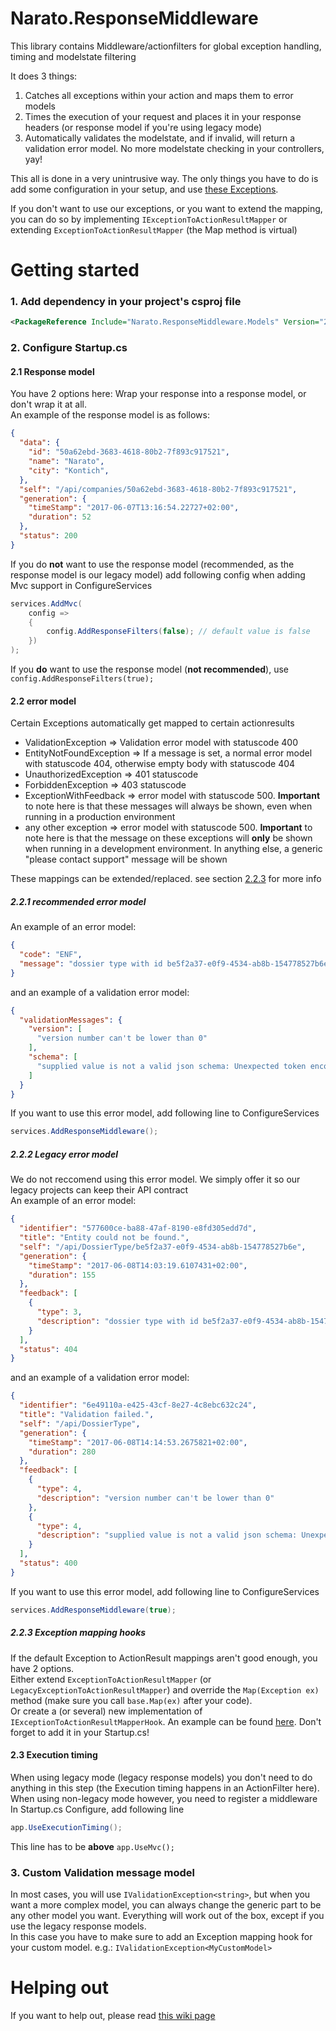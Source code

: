 # Narato.ResponseMiddleware
This library contains Middleware/actionfilters for global exception handling, timing and modelstate filtering

It does 3 things:
1) Catches all exceptions within your action and maps them to error models
2) Times the execution of your request and places it in your response headers (or response model if you're using legacy mode)
3) Automatically validates the modelstate, and if invalid, will return a validation error model. No more modelstate checking in your controllers, yay!

This all is done in a very unintrusive way. The only things you have to do is add some configuration in your setup, and use [these Exceptions](https://github.com/Narato/Narato.ResponseMiddleware.Models/tree/master/src/Narato.ResponseMiddleware.Models/Exceptions).  

If you don't want to use our exceptions, or you want to extend the mapping, you can do so by implementing `IExceptionToActionResultMapper` or extending
`ExceptionToActionResultMapper` (the Map method is virtual)

Getting started
==========
### 1. Add dependency in your project's csproj file

```xml
<PackageReference Include="Narato.ResponseMiddleware.Models" Version="2.0.0" />
```

### 2. Configure Startup.cs
#### 2.1 Response model
You have 2 options here: Wrap your response into a response model, or don't wrap it at all.  
An example of the response model is as follows:
```json
{
  "data": {
    "id": "50a62ebd-3683-4618-80b2-7f893c917521",
    "name": "Narato",
    "city": "Kontich",
  },
  "self": "/api/companies/50a62ebd-3683-4618-80b2-7f893c917521",
  "generation": {
    "timeStamp": "2017-06-07T13:16:54.22727+02:00",
    "duration": 52
  },
  "status": 200
}
```

If you do **not** want to use the response model (recommended, as the response model is our legacy model) add following config when adding Mvc support in ConfigureServices

```C#
services.AddMvc(
    config =>
    {
        config.AddResponseFilters(false); // default value is false
    })
);
```
If you **do** want to use the response model (**not recommended**), use `config.AddResponseFilters(true);`

#### 2.2 error model
Certain Exceptions automatically get mapped to certain actionresults
* ValidationException => Validation error model with statuscode 400
* EntityNotFoundException => If a message is set, a normal error model with statuscode 404, otherwise empty body with statuscode 404
* UnauthorizedException => 401 statuscode
* ForbiddenException => 403 statuscode
* ExceptionWithFeedback => error model with statuscode 500. **Important** to note here is that these messages will always be shown, even when running in a production environment
* any other exception => error model with statuscode 500. **Important** to note here is that the message on these exceptions will **only** be shown when running in a development environment. In anything else, a generic "please contact support" message will be shown

These mappings can be extended/replaced. see section [2.2.3](#223-exception-mapping-hooks) for more info
##### 2.2.1 recommended error model
An example of an error model:
```json
{
  "code": "ENF",
  "message": "dossier type with id be5f2a37-e0f9-4534-ab8b-154778527b6e doesn't exist"
}
```
and an example of a validation error model:
```json
{
  "validationMessages": {
    "version": [
      "version number can't be lower than 0"
    ],
    "schema": [
      "supplied value is not a valid json schema: Unexpected token encountered when reading schema. Expected StartObject, Boolean, got Integer. Path '', line 1, position 1."
    ]
  }
}
```
If you want to use this error model, add following line to ConfigureServices
```C#
services.AddResponseMiddleware();
```
##### 2.2.2 Legacy error model
We do not reccomend using this error model. We simply offer it so our legacy projects can keep their API contract  
An example of an error model:
```json
{
  "identifier": "577600ce-ba88-47af-8190-e8fd305edd7d",
  "title": "Entity could not be found.",
  "self": "/api/DossierType/be5f2a37-e0f9-4534-ab8b-154778527b6e",
  "generation": {
    "timeStamp": "2017-06-08T14:03:19.6107431+02:00",
    "duration": 155
  },
  "feedback": [
    {
      "type": 3,
      "description": "dossier type with id be5f2a37-e0f9-4534-ab8b-154778527b6e doesn't exist"
    }
  ],
  "status": 404
}
```
and an example of a validation error model:
```json
{
  "identifier": "6e49110a-e425-43cf-8e27-4c8ebc632c24",
  "title": "Validation failed.",
  "self": "/api/DossierType",
  "generation": {
    "timeStamp": "2017-06-08T14:14:53.2675821+02:00",
    "duration": 280
  },
  "feedback": [
    {
      "type": 4,
      "description": "version number can't be lower than 0"
    },
    {
      "type": 4,
      "description": "supplied value is not a valid json schema: Unexpected token encountered when reading schema. Expected StartObject, Boolean, got Integer. Path '', line 1, position 1."
    }
  ],
  "status": 400
}
```
If you want to use this error model, add following line to ConfigureServices
```C#
services.AddResponseMiddleware(true);
```

##### 2.2.3 Exception mapping hooks
If the default Exception to ActionResult mappings aren't good enough, you have 2 options.  
Either extend `ExceptionToActionResultMapper` (or `LegacyExceptionToActionResultMapper`) and override the `Map(Exception ex)` method (make sure you call `base.Map(ex)` after your code).  
Or create a (or several) new implementation of `IExceptionToActionResultMapperHook`. An example can be found [here](https://github.com/Narato/Narato.ResponseMiddleware/blob/master/test/Narato.ResponseMiddleware.IntegrationTest/Mappers/TestClasses/ConflictMapperHook.cs).
Don't forget to add it in your Startup.cs!

#### 2.3 Execution timing
When using legacy mode (legacy response models) you don't need to do anything in this step (the Execution timing happens in an ActionFilter here).  
When using non-legacy mode however, you need to register a middleware  
In Startup.cs Configure, add following line
```C#
app.UseExecutionTiming();
```
This line has to be **above** `app.UseMvc();`

### 3. Custom Validation message model
In most cases, you will use `IValidationException<string>`, but when you want a more complex model, you can always change the generic part to be any other model you want. Everything will work out of the box, except if you use the legacy response models.  
In this case you have to make sure to add an Exception mapping hook for your custom model. e.g.: `IValidationException<MyCustomModel>`

# Helping out

If you want to help out, please read [this wiki page](https://github.com/Narato/Narato.ResponseMiddleware/wiki/Helping-out)
